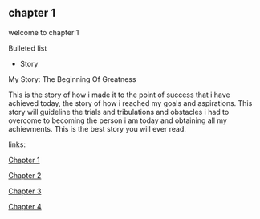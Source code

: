 ## chapter 1

welcome to chapter 1

Bulleted list

- Story



My Story: The Beginning Of Greatness


This is the story of how i made it to the point of success that i have achieved today, the story of how i reached my goals and aspirations. This story will guideline the trials and tribulations and obstacles i had to overcome to becoming the person i am today and obtaining all my achievments. This is the best story you will ever read.








links:

[Chapter 1](chapter01.md)

[Chapter 2](chapter02.md)

[Chapter 3](chapter03.md)

[Chapter 4](chapter04.md)
